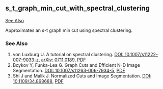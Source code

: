 s_t_graph_min_cut_with_spectral_clustering
------------------------------------------

[See Also](#see-also)

Approximates an s-t graph min cut using spectral clustering.

### <a name="see-also"></a> See Also

1. von Luxburg U. A tutorial on spectral clustering. [DOI: 10.1007/s11222-007-9033-z](http://doi.org/10.1007/s11222-007-9033-z), [arXiv: 0711.0189](http://arxiv.org/abs/0711.0189), [PDF](http://arxiv.org/pdf/0711.0189.pdf)
2. Boykov Y, Funka-Lea G. Graph Cuts and Efficient N-D Image Segmentation. [DOI: 10.1007/s11263-006-7934-5](http://doi.org/10.1007/s11263-006-7934-5), [PDF](http://www.csd.uwo.ca/~yuri/Papers/ijcv06.pdf)
3. Shi J and Malik J. Normalized Cuts and Image Segmentation. [DOI: 10.1109/34.868688](http://doi.org/10.1109/34.868688), [PDF](http://www.cs.berkeley.edu/~malik/papers/SM-ncut.pdf)
